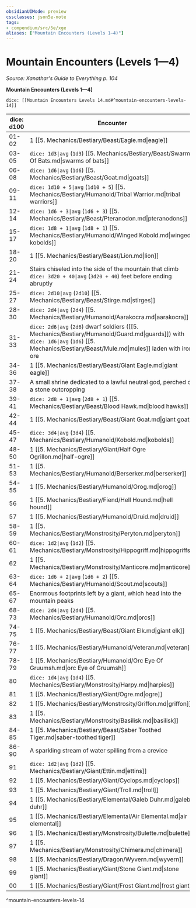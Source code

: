 ```yaml
---
obsidianUIMode: preview
cssclasses: json5e-note
tags:
- compendium/src/5e/xge
aliases: ["Mountain Encounters (Levels 1—4)"]
---
```

# Mountain Encounters (Levels 1—4)
*Source: Xanathar's Guide to Everything p. 104* 

**Mountain Encounters (Levels 1—4)**

`dice: [[Mountain Encounters Levels 14.md#^mountain-encounters-levels-14]]`

| dice: d100 | Encounter |
|------------|-----------|
| 01-02 | 1 [[5. Mechanics/Bestiary/Beast/Eagle.md\|eagle]] |
| 03-05 | `dice: 1d3\|avg` (`1d3`) [[5. Mechanics/Bestiary/Beast/Swarm Of Bats.md\|swarms of bats]] |
| 06-08 | `dice: 1d6\|avg` (`1d6`) [[5. Mechanics/Bestiary/Beast/Goat.md\|goats]] |
| 09-11 | `dice: 1d10 + 5\|avg` (`1d10 + 5`) [[5. Mechanics/Bestiary/Humanoid/Tribal Warrior.md\|tribal warriors]] |
| 12-14 | `dice: 1d6 + 3\|avg` (`1d6 + 3`) [[5. Mechanics/Bestiary/Beast/Pteranodon.md\|pteranodons]] |
| 15-17 | `dice: 1d8 + 1\|avg` (`1d8 + 1`) [[5. Mechanics/Bestiary/Humanoid/Winged Kobold.md\|winged kobolds]] |
| 18-20 | 1 [[5. Mechanics/Bestiary/Beast/Lion.md\|lion]] |
| 21-24 | Stairs chiseled into the side of the mountain that climb `dice: 3d20 + 40\|avg` (`3d20 + 40`) feet before ending abruptly |
| 25-27 | `dice: 2d10\|avg` (`2d10`) [[5. Mechanics/Bestiary/Beast/Stirge.md\|stirges]] |
| 28-30 | `dice: 2d4\|avg` (`2d4`) [[5. Mechanics/Bestiary/Humanoid/Aarakocra.md\|aarakocra]] |
| 31-33 | `dice: 2d6\|avg` (`2d6`) dwarf soldiers ([[5. Mechanics/Bestiary/Humanoid/Guard.md\|guards]]) with `dice: 1d6\|avg` (`1d6`) [[5. Mechanics/Bestiary/Beast/Mule.md\|mules]] laden with iron ore |
| 34-36 | 1 [[5. Mechanics/Bestiary/Beast/Giant Eagle.md\|giant eagle]] |
| 37-38 | A small shrine dedicated to a lawful neutral god, perched on a stone outcropping |
| 39-41 | `dice: 2d8 + 1\|avg` (`2d8 + 1`) [[5. Mechanics/Bestiary/Beast/Blood Hawk.md\|blood hawks]] |
| 42-44 | 1 [[5. Mechanics/Bestiary/Beast/Giant Goat.md\|giant goat]] |
| 45-47 | `dice: 3d4\|avg` (`3d4`) [[5. Mechanics/Bestiary/Humanoid/Kobold.md\|kobolds]] |
| 48-50 | 1 [[5. Mechanics/Bestiary/Giant/Half Ogre Ogrillon.md\|half-ogre]] |
| 51-53 | 1 [[5. Mechanics/Bestiary/Humanoid/Berserker.md\|berserker]] |
| 54-55 | 1 [[5. Mechanics/Bestiary/Humanoid/Orog.md\|orog]] |
| 56 | 1 [[5. Mechanics/Bestiary/Fiend/Hell Hound.md\|hell hound]] |
| 57 | 1 [[5. Mechanics/Bestiary/Humanoid/Druid.md\|druid]] |
| 58-59 | 1 [[5. Mechanics/Bestiary/Monstrosity/Peryton.md\|peryton]] |
| 60-61 | `dice: 1d2\|avg` (`1d2`) [[5. Mechanics/Bestiary/Monstrosity/Hippogriff.md\|hippogriffs]] |
| 62 | 1 [[5. Mechanics/Bestiary/Monstrosity/Manticore.md\|manticore]] |
| 63-64 | `dice: 1d6 + 2\|avg` (`1d6 + 2`) [[5. Mechanics/Bestiary/Humanoid/Scout.md\|scouts]] |
| 65-67 | Enormous footprints left by a giant, which head into the mountain peaks |
| 68-73 | `dice: 2d4\|avg` (`2d4`) [[5. Mechanics/Bestiary/Humanoid/Orc.md\|orcs]] |
| 74-75 | 1 [[5. Mechanics/Bestiary/Beast/Giant Elk.md\|giant elk]] |
| 76-77 | 1 [[5. Mechanics/Bestiary/Humanoid/Veteran.md\|veteran]] |
| 78-79 | 1 [[5. Mechanics/Bestiary/Humanoid/Orc Eye Of Gruumsh.md\|orc Eye of Gruumsh]] |
| 80 | `dice: 1d4\|avg` (`1d4`) [[5. Mechanics/Bestiary/Monstrosity/Harpy.md\|harpies]] |
| 81 | 1 [[5. Mechanics/Bestiary/Giant/Ogre.md\|ogre]] |
| 82 | 1 [[5. Mechanics/Bestiary/Monstrosity/Griffon.md\|griffon]] |
| 83 | 1 [[5. Mechanics/Bestiary/Monstrosity/Basilisk.md\|basilisk]] |
| 84-85 | 1 [[5. Mechanics/Bestiary/Beast/Saber Toothed Tiger.md\|saber-toothed tiger]] |
| 86-90 | A sparkling stream of water spilling from a crevice |
| 91 | `dice: 1d2\|avg` (`1d2`) [[5. Mechanics/Bestiary/Giant/Ettin.md\|ettins]] |
| 92 | 1 [[5. Mechanics/Bestiary/Giant/Cyclops.md\|cyclops]] |
| 93 | 1 [[5. Mechanics/Bestiary/Giant/Troll.md\|troll]] |
| 94 | 1 [[5. Mechanics/Bestiary/Elemental/Galeb Duhr.md\|galeb duhr]] |
| 95 | 1 [[5. Mechanics/Bestiary/Elemental/Air Elemental.md\|air elemental]] |
| 96 | 1 [[5. Mechanics/Bestiary/Monstrosity/Bulette.md\|bulette]] |
| 97 | 1 [[5. Mechanics/Bestiary/Monstrosity/Chimera.md\|chimera]] |
| 98 | 1 [[5. Mechanics/Bestiary/Dragon/Wyvern.md\|wyvern]] |
| 99 | 1 [[5. Mechanics/Bestiary/Giant/Stone Giant.md\|stone giant]] |
| 00 | 1 [[5. Mechanics/Bestiary/Giant/Frost Giant.md\|frost giant]] |
^mountain-encounters-levels-14